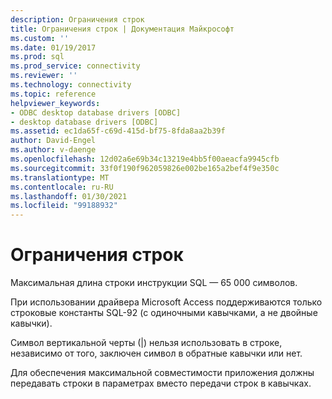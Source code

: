 ```yaml
---
description: Ограничения строк
title: Ограничения строк | Документация Майкрософт
ms.custom: ''
ms.date: 01/19/2017
ms.prod: sql
ms.prod_service: connectivity
ms.reviewer: ''
ms.technology: connectivity
ms.topic: reference
helpviewer_keywords:
- ODBC desktop database drivers [ODBC]
- desktop database drivers [ODBC]
ms.assetid: ec1da65f-c69d-415d-bf75-8fda8aa2b39f
author: David-Engel
ms.author: v-daenge
ms.openlocfilehash: 12d02a6e69b34c13219e4bb5f00aeacfa9945cfb
ms.sourcegitcommit: 33f0f190f962059826e002be165a2bef4f9e350c
ms.translationtype: MT
ms.contentlocale: ru-RU
ms.lasthandoff: 01/30/2021
ms.locfileid: "99188932"
---
```

# <a name="string-limitations"></a>Ограничения строк
Максимальная длина строки инструкции SQL — 65 000 символов.  
  
 При использовании драйвера Microsoft Access поддерживаются только строковые константы SQL-92 (с одиночными кавычками, а не двойные кавычки).  
  
 Символ вертикальной черты (&#124;) нельзя использовать в строке, независимо от того, заключен символ в обратные кавычки или нет.  
  
 Для обеспечения максимальной совместимости приложения должны передавать строки в параметрах вместо передачи строк в кавычках.
